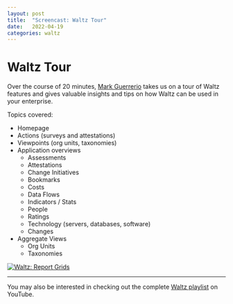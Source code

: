 ```yaml
---
layout: post
title:  "Screencast: Waltz Tour"
date:   2022-04-19
categories: waltz
---
```


# Waltz Tour

Over the course of 20 minutes, [Mark Guerrerio](https://www.linkedin.com/in/mark-guerriero-2289421a/) takes us on a tour of Waltz features and gives valuable insights and tips on how Waltz can be used in your enterprise.  

Topics covered:

- Homepage
- Actions (surveys and attestations)
- Viewpoints (org units, taxonomies)
- Application overviews
  - Assessments
  - Attestations
  - Change Initiatives
  - Bookmarks
  - Costs
  - Data Flows
  - Indicators / Stats
  - People
  - Ratings
  - Technology (servers, databases, software)
  - Changes
- Aggregate Views
  - Org Units 
  - Taxonomies

[![Waltz: Report Grids](http://img.youtube.com/vi/zEkWLdDwW9o/0.jpg)](https://www.youtube.com/watch?v=zEkWLdDwW9o)

----

You may also be interested in checking out the complete [Waltz playlist](https://www.youtube.com/playlist?list=PLGNSioXgrIEfJFJCTFGxKzfoDmxwPEap4) on YouTube.

